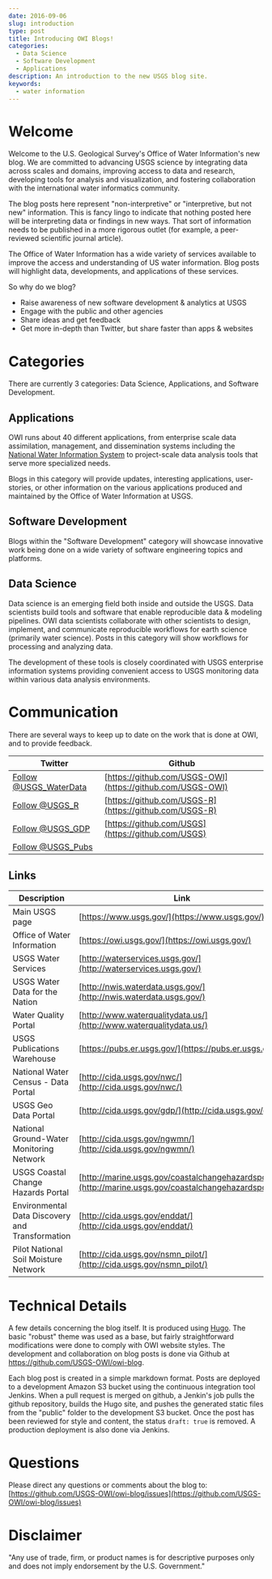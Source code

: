 ```yaml
---
date: 2016-09-06
slug: introduction
type: post
title: Introducing OWI Blogs!
categories: 
  - Data Science
  - Software Development
  - Applications
description: An introduction to the new USGS blog site. 
keywords:
  - water information
---
```

Welcome
=======

Welcome to the U.S. Geological Survey's Office of Water Information's new blog. We are committed to advancing USGS science by integrating data across scales and domains, improving access to data and research, developing tools for analysis and visualization, and fostering collaboration with the international water informatics community.

The blog posts here represent "non-interpretive" or "interpretive, but not new" information. This is fancy lingo to indicate that nothing posted here will be interpreting data or findings in new ways. That sort of information needs to be published in a more rigorous outlet (for example, a peer-reviewed scientific journal article).

The Office of Water Information has a wide variety of services available to improve the access and understanding of US water information. Blog posts will highlight data, developments, and applications of these services. 

So why do we blog?

-   Raise awareness of new software development & analytics at USGS
-   Engage with the public and other agencies
-   Share ideas and get feedback
-   Get more in-depth than Twitter, but share faster than apps & websites

Categories
==========

There are currently 3 categories: Data Science, Applications, and Software Development.

Applications
----------------

OWI runs about 40 different applications, from enterprise scale data assimilation, management, and dissemination systems including the [National Water Information System](http://waterdata.usgs.gov/) to project-scale data analysis tools that serve more specialized needs.

Blogs in this category will provide updates, interesting applications, user-stories, or other information on the various applications produced and maintained by the Office of Water Information at USGS.

Software Development
--------------------

Blogs within the "Software Development" category will showcase innovative work being done on a wide variety of software engineering topics and platforms.

Data Science
------------

Data science is an emerging field both inside and outside the USGS. Data scientists build tools and software that enable reproducible data & modeling pipelines.  OWI data scientists collaborate with other scientists to design, implement, and communicate reproducible workflows for earth science (primarily water science). Posts in this category will show workflows for processing and analyzing data. 

The development of these tools is closely coordinated with USGS enterprise information systems providing convenient access to USGS monitoring data within various data analysis environments. 

Communication
==========

There are several ways to keep up to date on the work that is done at OWI, and to provide feedback.

|Twitter|Github|
|-----------|------------|
|<a href="https://twitter.com/USGS_WaterData" class="twitter-follow-button" data-show-count="false">Follow @USGS_WaterData</a><script async src="//platform.twitter.com/widgets.js" charset="utf-8"></script>|[https://github.com/USGS-OWI](https://github.com/USGS-OWI)|
|<a href="https://twitter.com/USGS_R" class="twitter-follow-button" data-show-count="false">Follow @USGS_R</a><script async src="//platform.twitter.com/widgets.js" charset="utf-8"></script>|[https://github.com/USGS-R](https://github.com/USGS-R)|
|<a href="https://twitter.com/USGS_GDP" class="twitter-follow-button" data-show-count="false">Follow @USGS_GDP</a><script async src="//platform.twitter.com/widgets.js" charset="utf-8"></script>|[https://github.com/USGS](https://github.com/USGS)|
|<a href="https://twitter.com/USGS_Pubs" class="twitter-follow-button" data-show-count="false">Follow @USGS_Pubs</a><script async src="//platform.twitter.com/widgets.js" charset="utf-8"></script>||

Links
-------
|Description|Link|
|-----------|------------|
|Main USGS page|[https://www.usgs.gov/](https://www.usgs.gov/)|
|Office of Water Information|[https://owi.usgs.gov/](https://owi.usgs.gov/)|
|USGS Water Services|[http://waterservices.usgs.gov/](http://waterservices.usgs.gov/)|
|USGS Water Data for the Nation|[http://nwis.waterdata.usgs.gov/](http://nwis.waterdata.usgs.gov/)|
|Water Quality Portal|[http://www.waterqualitydata.us/](http://www.waterqualitydata.us/)|
|USGS Publications Warehouse|[https://pubs.er.usgs.gov/](https://pubs.er.usgs.gov/)|
|National Water Census - Data Portal|[http://cida.usgs.gov/nwc/](http://cida.usgs.gov/nwc/)|
|USGS Geo Data Portal|[http://cida.usgs.gov/gdp/](http://cida.usgs.gov/gdp/)|
|National Ground-Water Monitoring Network|[http://cida.usgs.gov/ngwmn/](http://cida.usgs.gov/ngwmn/)|
|USGS Coastal Change Hazards Portal|[http://marine.usgs.gov/coastalchangehazardsportal/](http://marine.usgs.gov/coastalchangehazardsportal/)|
|Environmental Data Discovery and Transformation|[http://cida.usgs.gov/enddat/](http://cida.usgs.gov/enddat/)|
|Pilot National Soil Moisture Network|[http://cida.usgs.gov/nsmn_pilot/](http://cida.usgs.gov/nsmn_pilot/)|

Technical Details
=================

A few details concerning the blog itself. It is produced using [Hugo](https://gohugo.io/). The basic "robust" theme was used as a base, but fairly straightforward modifications were done to comply with OWI website styles. The development and collaboration on blog posts is done via Github at <https://github.com/USGS-OWI/owi-blog>.

Each blog post is created in a simple markdown format. Posts are deployed to a development Amazon S3 bucket using the continuous integration tool Jenkins. When a pull request is merged on github, a Jenkin's job pulls the github repository, builds the Hugo site, and pushes the generated static files from the "public" folder to the development S3 bucket. Once the post has been reviewed for style and content, the status `draft: true` is removed. A production deployment is also done via Jenkins.

Questions
==========
Please direct any questions or comments about the blog to:
[https://github.com/USGS-OWI/owi-blog/issues](https://github.com/USGS-OWI/owi-blog/issues)

Disclaimer
==========
"Any use of trade, firm, or product names is for descriptive purposes only and does not imply endorsement by the U.S. Government."


